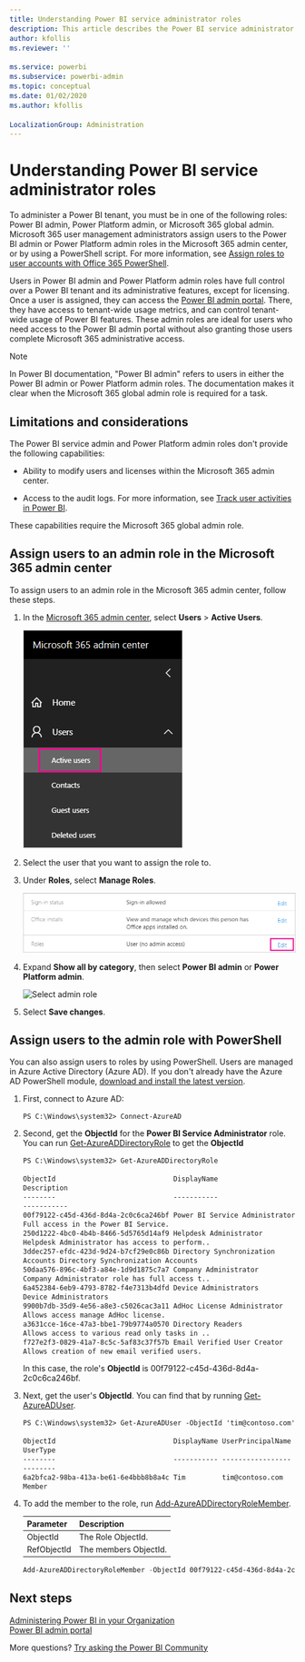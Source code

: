 ```yaml
---
title: Understanding Power BI service administrator roles
description: This article describes the Power BI service administrator and the specific roles that provide administrator privileges.
author: kfollis
ms.reviewer: ''

ms.service: powerbi
ms.subservice: powerbi-admin
ms.topic: conceptual
ms.date: 01/02/2020
ms.author: kfollis

LocalizationGroup: Administration
---
```


# Understanding Power BI service administrator roles

To administer a Power BI tenant, you must be in one of the following roles: Power BI admin, Power Platform admin, or Microsoft 365 global admin. Microsoft 365 user management administrators assign users to the Power BI admin or Power Platform admin roles in the Microsoft 365 admin center, or by using a PowerShell script. For more information, see [Assign roles to user accounts with Office 365 PowerShell](/office365/enterprise/powershell/assign-roles-to-user-accounts-with-office-365-powershell).

Users in Power BI admin and Power Platform admin roles have full control over a Power BI tenant and its administrative features, except for licensing. Once a user is assigned, they can access the [Power BI admin portal](service-admin-portal.md). There, they have access to tenant-wide usage metrics, and can control tenant-wide usage of Power BI features. These admin roles are ideal for users who need access to the Power BI admin portal without also granting those users complete Microsoft 365 administrative access.

> [!NOTE]
> In Power BI documentation, "Power BI admin" refers to users in either the Power BI admin or Power Platform admin roles. The documentation makes it clear when the Microsoft 365 global admin role is required for a task.

## Limitations and considerations

The Power BI service admin and Power Platform admin roles don't provide the following capabilities:

* Ability to modify users and licenses within the Microsoft 365 admin center.

* Access to the audit logs. For more information, see [Track user activities in Power BI](service-admin-auditing.md).

These capabilities require the Microsoft 365 global admin role.

## Assign users to an admin role in the Microsoft 365 admin center

To assign users to an admin role in the Microsoft 365 admin center, follow these steps.

1. In the [Microsoft 365 admin center](https://portal.office.com/adminportal/home#/homepage), select **Users** > **Active Users**.

    ![Microsoft 365 admin center](media/service-admin-role/powerbi-admin-users.png)

1. Select the user that you want to assign the role to.

1. Under **Roles**, select **Manage Roles**.

    ![Manage roles](media/service-admin-role/powerbi-admin-edit-roles.png)

1. Expand **Show all by category**, then select **Power BI admin** or **Power Platform admin**.

    ![Select admin role](media/service-admin-role/powerbi-admin-role.png)

1. Select **Save changes**.

## Assign users to the admin role with PowerShell

You can also assign users to roles by using PowerShell. Users are managed in Azure Active Directory (Azure AD). If you don't already have the Azure AD PowerShell module, [download and install the latest version](https://www.powershellgallery.com/packages/AzureAD/).

1. First, connect to Azure AD:
   ```
   PS C:\Windows\system32> Connect-AzureAD
   ```

1. Second, get the **ObjectId** for the **Power BI Service Administrator** role. You can run [Get-AzureADDirectoryRole](/powershell/module/azuread/get-azureaddirectoryrole) to get the **ObjectId**

    ```
    PS C:\Windows\system32> Get-AzureADDirectoryRole

    ObjectId                             DisplayName                        Description
    --------                             -----------                        -----------
    00f79122-c45d-436d-8d4a-2c0c6ca246bf Power BI Service Administrator     Full access in the Power BI Service.
    250d1222-4bc0-4b4b-8466-5d5765d14af9 Helpdesk Administrator             Helpdesk Administrator has access to perform..
    3ddec257-efdc-423d-9d24-b7cf29e0c86b Directory Synchronization Accounts Directory Synchronization Accounts
    50daa576-896c-4bf3-a84e-1d9d1875c7a7 Company Administrator              Company Administrator role has full access t..
    6a452384-6eb9-4793-8782-f4e7313b4dfd Device Administrators              Device Administrators
    9900b7db-35d9-4e56-a8e3-c5026cac3a11 AdHoc License Administrator        Allows access manage AdHoc license.
    a3631cce-16ce-47a3-bbe1-79b9774a0570 Directory Readers                  Allows access to various read only tasks in ..
    f727e2f3-0829-41a7-8c5c-5af83c37f57b Email Verified User Creator        Allows creation of new email verified users.
    ```

    In this case, the role's **ObjectId** is 00f79122-c45d-436d-8d4a-2c0c6ca246bf.

1. Next, get the user's **ObjectId**. You can find that by running [Get-AzureADUser](/powershell/module/azuread/get-azureaduser).

    ```
    PS C:\Windows\system32> Get-AzureADUser -ObjectId 'tim@contoso.com'

    ObjectId                             DisplayName UserPrincipalName      UserType
    --------                             ----------- -----------------      --------
    6a2bfca2-98ba-413a-be61-6e4bbb8b8a4c Tim         tim@contoso.com        Member
    ```

1. To add the member to the role, run [Add-AzureADDirectoryRoleMember](/powershell/module/azuread/add-azureaddirectoryrolemember).

    | Parameter | Description |
    | --- | --- |
    | ObjectId |The Role ObjectId. |
    | RefObjectId |The members ObjectId. |

    ```powershell
    Add-AzureADDirectoryRoleMember -ObjectId 00f79122-c45d-436d-8d4a-2c0c6ca246bf -RefObjectId 6a2bfca2-98ba-413a-be61-6e4bbb8b8a4c
    ```

## Next steps

[Administering Power BI in your Organization](service-admin-administering-power-bi-in-your-organization.md)  
[Power BI admin portal](service-admin-portal.md)  

More questions? [Try asking the Power BI Community](https://community.powerbi.com/)